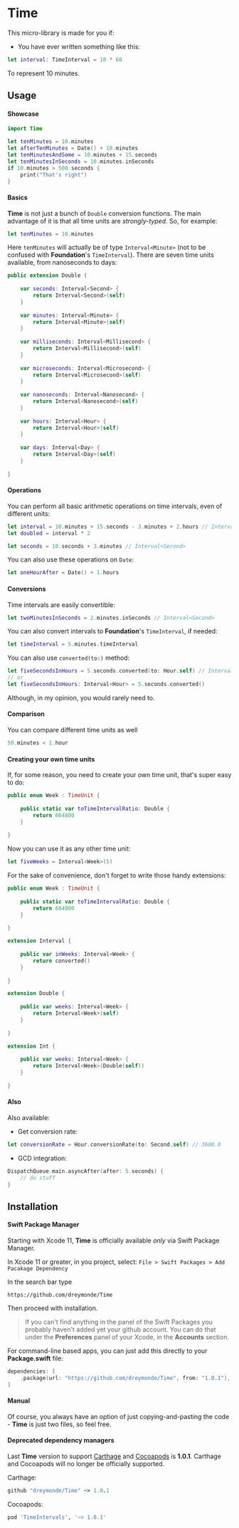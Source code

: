 # Time

This micro-library is made for you if:

- You have ever written something like this:

```swift
let interval: TimeInterval = 10 * 60
```

To represent 10 minutes.

## Usage

#### Showcase

```swift
import Time

let tenMinutes = 10.minutes
let afterTenMinutes = Date() + 10.minutes
let tenMinutesAndSome = 10.minutes + 15.seconds
let tenMinutesInSeconds = 10.minutes.inSeconds
if 10.minutes > 500.seconds {
    print("That's right")
}
```

#### Basics

**Time** is not just a bunch of `Double` conversion functions. The main advantage of it is that all time units are _strongly-typed_. So, for example:

```swift
let tenMinutes = 10.minutes
```

Here `tenMinutes` will actually be of type `Interval<Minute>` (not to be confused with **Foundation**'s `TimeInterval`). There are seven time units available, from nanoseconds to days:

```swift
public extension Double {
    
    var seconds: Interval<Second> {
        return Interval<Second>(self)
    }
    
    var minutes: Interval<Minute> {
        return Interval<Minute>(self)
    }
    
    var milliseconds: Interval<Millisecond> {
        return Interval<Millisecond>(self)
    }
    
    var microseconds: Interval<Microsecond> {
        return Interval<Microsecond>(self)
    }
    
    var nanoseconds: Interval<Nanosecond> {
        return Interval<Nanosecond>(self)
    }
    
    var hours: Interval<Hour> {
        return Interval<Hour>(self)
    }
    
    var days: Interval<Day> {
        return Interval<Day>(self)
    }
    
}
```

#### Operations

You can perform all basic arithmetic operations on time intervals, even of different units:

```swift
let interval = 10.minutes + 15.seconds - 3.minutes + 2.hours // Interval<Minute>
let doubled = interval * 2

let seconds = 10.seconds + 3.minutes // Interval<Second>
```

You can also use these operations on `Date`:

```swift
let oneHourAfter = Date() + 1.hours
```

#### Conversions

Time intervals are easily convertible:

```swift
let twoMinutesInSeconds = 2.minutes.inSeconds // Interval<Second>
```

You can also convert intervals to **Foundation**'s `TimeInterval`, if needed:

```swift
let timeInterval = 5.minutes.timeInterval
```

You can also use `converted(to:)` method:

```swift
let fiveSecondsInHours = 5.seconds.converted(to: Hour.self) // Interval<Hour>
// or
let fiveSecondsInHours: Interval<Hour> = 5.seconds.converted()
```

Although, in my opinion, you would rarely need to.

#### Comparison

You can compare different time units as well

```swift
50.minutes < 1.hour
```

#### Creating your own time units

If, for some reason, you need to create your own time unit, that's super easy to do:

```swift
public enum Week : TimeUnit {
    
    public static var toTimeIntervalRatio: Double {
        return 604800
    }
    
}
```

Now you can use it as any other time unit:

```swift
let fiveWeeks = Interval<Week>(5)
```

For the sake of convenience, don't forget to write those handy extensions:


```swift
public enum Week : TimeUnit {
    
    public static var toTimeIntervalRatio: Double {
        return 604800
    }
    
}

extension Interval {
    
    public var inWeeks: Interval<Week> {
        return converted()
    }
    
}

extension Double {
    
    public var weeks: Interval<Week> {
        return Interval<Week>(self)
    }
    
}

extension Int {
    
    public var weeks: Interval<Week> {
        return Interval<Week>(Double(self))
    }
    
}
```

#### Also

Also available:

- Get conversion rate:

```swift
let conversionRate = Hour.conversionRate(to: Second.self) // 3600.0
```

- GCD integration:

```swift
DispatchQueue.main.asyncAfter(after: 5.seconds) {
	// do stuff
}
```

## Installation

#### Swift Package Manager

Starting with Xcode 11, **Time** is officially available *only* via Swift Package Manager.

In Xcode 11 or greater, in you project, select: `File > Swift Packages > Add Pacakage Dependency`

In the search bar type

```
https://github.com/dreymonde/Time
``` 

Then proceed with installation.

> If you can't find anything in the panel of the Swift Packages you probably haven't added yet your github account.
You can do that under the **Preferences** panel of your Xcode, in the **Accounts** section.

For command-line based apps, you can just add this directly to your **Package.swift** file:

```swift
dependencies: [
    .package(url: "https://github.com/dreymonde/Time", from: "1.0.1"),
]
```

#### Manual

Of course, you always have an option of just copying-and-pasting the code - **Time** is just two files, so feel free.

#### Deprecated dependency managers

Last **Time** version to support [Carthage][carthage-url] and [Cocoapods][cocoapods-url] is **1.0.1**. Carthage and Cocoapods will no longer be officially supported.

Carthage:

```ruby
github "dreymonde/Time" ~> 1.0.1
```

Cocoapods:

```ruby
pod 'TimeIntervals', '~> 1.0.1'
```

[carthage-url]: https://github.com/Carthage/Carthage
[cocoapods-url]: https://github.com/CocoaPods/CocoaPods
